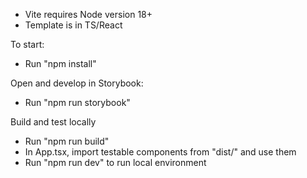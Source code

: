 - Vite requires Node version 18+
- Template is in TS/React

To start:

- Run "npm install"

Open and develop in Storybook:

- Run "npm run storybook"

Build and test locally

- Run "npm run build"
- In App.tsx, import testable components from "dist/" and use them
- Run "npm run dev" to run local environment
